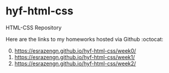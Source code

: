 # hyf-html-css
HTML-CSS Repository

Here are the links to my homeworks hosted via Github :octocat:

0. https://esrazengn.github.io/hyf-html-css/week0/
1. https://esrazengn.github.io/hyf-html-css/week1/
2. https://esrazengn.github.io/hyf-html-css/week2/

